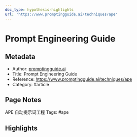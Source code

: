 ```yaml
---
doc_type: hypothesis-highlights
url: 'https://www.promptingguide.ai/techniques/ape'
---
```


# Prompt Engineering Guide

## Metadata
- Author: [promptingguide.ai]()
- Title: Prompt Engineering Guide
- Reference: https://www.promptingguide.ai/techniques/ape
- Category: #article

## Page Notes
APE 自动提示词工程
Tags: #ape 

## Highlights



